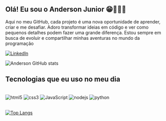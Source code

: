 ## Olá! Eu sou o Anderson Junior 😁👨🏻‍💻
Aqui no meu GitHub, cada projeto é uma nova oportunidade de aprender, criar e me desafiar. Adoro transformar ideias em código e ver como pequenos detalhes podem fazer uma grande diferença. Estou sempre em busca de evoluir e compartilhar minhas aventuras no mundo da programação

[![Linkedln](https://img.shields.io/badge/LinkedIn-0077B5?style=for-the-badge&logo=linkedin&logoColor=white)](https://www.linkedin.com/in/anderson-gs-junior)

![Anderson GitHub stats](https://github-readme-stats.vercel.app/api?username=AndersonJunior95&show_icons=true&theme=dracula)

## Tecnologias que eu uso no meu dia

<div style="display: inline_block"><br/>
    <img align = "center" alt="html5" src="https://img.shields.io/badge/HTML5-E34F26?style=for-the-badge&logo=html5&logoColor=white"/>
    <img align = "center" alt="css3" src="https://img.shields.io/badge/CSS3-1572B6?style=for-the-badge&logo=css3&logoColor=white"/>
    <img align = "center" alt="JavaScript" src="https://img.shields.io/badge/JavaScript-F7DF1E?style=for-the-badge&logo=javascript&logoColor=black"/>
    <img align = "center" alt="nodejs" src="https://img.shields.io/badge/Node.js-43853D?style=for-the-badge&logo=node.js&logoColor=white"/>
    <img align = "center" alt="python" src="https://img.shields.io/badge/Python-14354C?style=for-the-badge&logo=python&logoColor=white"/>
</div><br/>

[![Top Langs](https://github-readme-stats.vercel.app/api/top-langs/?username=AndersonJunior95)](https://github.com/AndersonJunior95/github-readme-stats)
